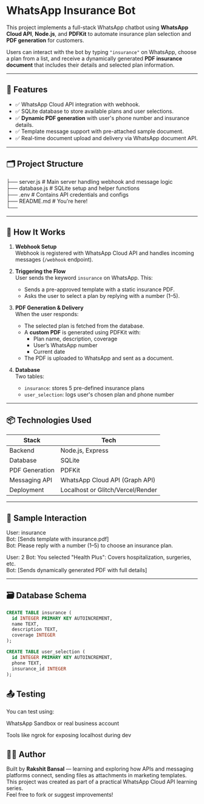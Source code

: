 # WhatsApp Insurance Bot

This project implements a full-stack WhatsApp chatbot using **WhatsApp Cloud API**, **Node.js**, and **PDFKit** to automate insurance plan selection and **PDF generation** for customers.

Users can interact with the bot by typing `"insurance"` on WhatsApp, choose a plan from a list, and receive a dynamically generated **PDF insurance document** that includes their details and selected plan information.

---

## 🔧 Features

- ✅ WhatsApp Cloud API integration with webhook.
- ✅ SQLite database to store available plans and user selections.
- ✅ **Dynamic PDF generation** with user's phone number and insurance details.
- ✅ Template message support with pre-attached sample document.
- ✅ Real-time document upload and delivery via WhatsApp document API.

---

## 🗂️ Project Structure

├── server.js # Main server handling webhook and message logic  
├── database.js # SQLite setup and helper functions   
├── .env # Contains API credentials and configs  
├── README.md # You're here!  
└── 


---

## 🧠 How It Works

1. **Webhook Setup**  
   Webhook is registered with WhatsApp Cloud API and handles incoming messages (`/webhook` endpoint).

2. **Triggering the Flow**  
   User sends the keyword `insurance` on WhatsApp. This:
   - Sends a pre-approved template with a static insurance PDF.
   - Asks the user to select a plan by replying with a number (1–5).

3. **PDF Generation & Delivery**  
   When the user responds:
   - The selected plan is fetched from the database.
   - A **custom PDF** is generated using PDFKit with:
     - Plan name, description, coverage
     - User’s WhatsApp number
     - Current date
   - The PDF is uploaded to WhatsApp and sent as a document.

4. **Database**  
   Two tables:
   - `insurance`: stores 5 pre-defined insurance plans
   - `user_selection`: logs user's chosen plan and phone number

---

## 📦 Technologies Used

| Stack | Tech |
|-------|------|
| Backend | Node.js, Express |
| Database | SQLite |
| PDF Generation | PDFKit |
| Messaging API | WhatsApp Cloud API (Graph API) |
| Deployment | Localhost or Glitch/Vercel/Render |

---

## 🧪 Sample Interaction

User: insurance  
Bot: [Sends template with insurance.pdf]  
Bot: Please reply with a number (1–5) to choose an insurance plan.  

User: 2
Bot: You selected "Health Plus": Covers hospitalization, surgeries, etc.  
Bot: [Sends dynamically generated PDF with full details]  



---

## 🗃️ Database Schema

```sql
CREATE TABLE insurance (
  id INTEGER PRIMARY KEY AUTOINCREMENT,
  name TEXT,
  description TEXT,
  coverage INTEGER
);

CREATE TABLE user_selection (
  id INTEGER PRIMARY KEY AUTOINCREMENT,
  phone TEXT,
  insurance_id INTEGER
);
```


## 📤 Testing
You can test using:

WhatsApp Sandbox or real business account

Tools like ngrok for exposing localhost during dev


## 🧑‍💻 Author

Built by **Rakshit Bansal** — learning and exploring how APIs and messaging platforms connect, sending files as attachments in marketing templates.  
This project was created as part of a practical WhatsApp Cloud API learning series.  
Feel free to fork or suggest improvements!








